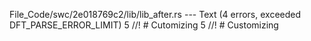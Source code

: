 File_Code/swc/2e018769c2/lib/lib_after.rs --- Text (4 errors, exceeded DFT_PARSE_ERROR_LIMIT)
5 //! # Cutomizing                                                                                                                                           5 //! # Customizing

